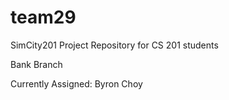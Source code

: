 team29
======

SimCity201 Project Repository for CS 201 students

Bank Branch

Currently Assigned: Byron Choy

